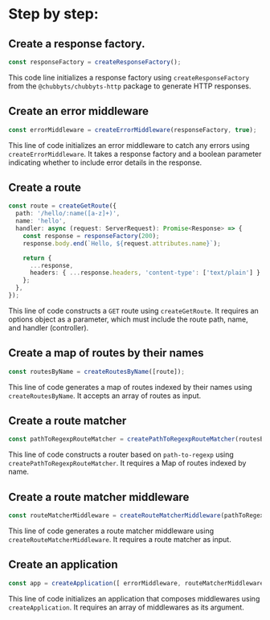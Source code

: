 # Step by step:

## Create a response factory.

```ts
const responseFactory = createResponseFactory();
```

This code line initializes a response factory using `createResponseFactory` from the `@chubbyts/chubbyts-http` package to generate HTTP responses.

## Create an error middleware

```ts
const errorMiddleware = createErrorMiddleware(responseFactory, true);
```

This line of code initializes an error middleware to catch any errors using `createErrorMiddleware`. It takes a response factory and a boolean parameter indicating whether to include error details in the response.

## Create a route

```ts
const route = createGetRoute({
  path: '/hello/:name([a-z]+)',
  name: 'hello',
  handler: async (request: ServerRequest): Promise<Response> => {
    const response = responseFactory(200);
    response.body.end(`Hello, ${request.attributes.name}`);

    return {
      ...response,
      headers: { ...response.headers, 'content-type': ['text/plain'] }
    };
  },
});
```

This line of code constructs a `GET` route using `createGetRoute`. It requires an options object as a parameter, which must include the route path, name, and handler (controller).

## Create a map of routes by their names

```ts
const routesByName = createRoutesByName([route]);
```

This line of code generates a map of routes indexed by their names using `createRoutesByName`. It accepts an array of routes as input.

## Create a route matcher

```ts
const pathToRegexpRouteMatcher = createPathToRegexpRouteMatcher(routesByName);
```

This line of code constructs a router based on `path-to-regexp` using `createPathToRegexpRouteMatcher`. It requires a Map of routes indexed by name.

## Create a route matcher middleware

```ts
const routeMatcherMiddleware = createRouteMatcherMiddleware(pathToRegexpRouteMatcher);
```

This line of code generates a route matcher middleware using `createRouteMatcherMiddleware`. It requires a route matcher as input.

## Create an application

```ts
const app = createApplication([ errorMiddleware, routeMatcherMiddleware ]);
```

This line of code initializes an application that composes middlewares using `createApplication`. It requires an array of middlewares as its argument.
